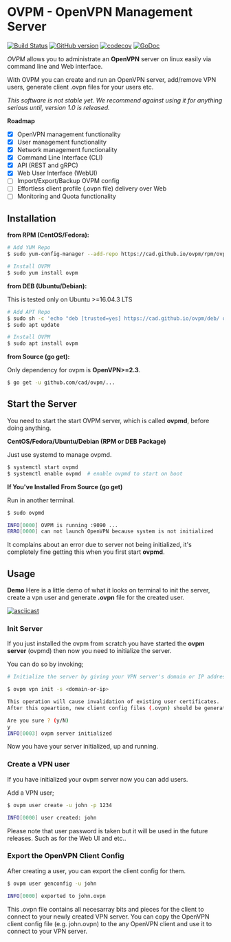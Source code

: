 # OVPM - OpenVPN Management Server

[![Build Status](https://travis-ci.org/cad/ovpm.svg?branch=master)](https://travis-ci.org/cad/ovpm)
[![GitHub version](https://badge.fury.io/gh/cad%2Fovpm.svg)](https://badge.fury.io/gh/cad%2Fovpm)
[![codecov](https://codecov.io/gh/cad/ovpm/branch/master/graph/badge.svg)](https://codecov.io/gh/cad/ovpm)
[![GoDoc](https://godoc.org/github.com/cad/ovpm?status.svg)](https://godoc.org/github.com/cad/ovpm)

*OVPM* allows you to administrate an **OpenVPN** server on linux easily via command line and Web interface. 

With OVPM you can create and run an OpenVPN server, add/remove VPN users, generate client .ovpn files for your users etc. 

*This software is not stable yet. We recommend against using it for anything serious until, version 1.0 is released.*

**Roadmap**

- [x] OpenVPN management functionality
- [x] User management functionality
- [x] Network management functionality
- [x] Command Line Interface (CLI)
- [x] API (REST and gRPC)
- [x] Web User Interface (WebUI)
- [ ] Import/Export/Backup OVPM config
- [ ] Effortless client profile (.ovpn file) delivery over Web
- [ ] Monitoring and Quota functionality
 
## Installation
**from RPM (CentOS/Fedora):**

```bash
# Add YUM Repo
$ sudo yum-config-manager --add-repo https://cad.github.io/ovpm/rpm/ovpm.repo

# Install OVPM
$ sudo yum install ovpm
```

**from DEB (Ubuntu/Debian):**

This is tested only on Ubuntu >=16.04.3 LTS

```bash
# Add APT Repo
$ sudo sh -c 'echo "deb [trusted=yes] https://cad.github.io/ovpm/deb/ ovpm main" >> /etc/apt/sources.list'
$ sudo apt update

# Install OVPM
$ sudo apt install ovpm
```

**from Source (go get):**

Only dependency for ovpm is **OpenVPN>=2.3**.

```bash
$ go get -u github.com/cad/ovpm/...
```

## Start the Server
You need to start the start OVPM server, which is called **ovpmd**, before doing anything.

**CentOS/Fedora/Ubuntu/Debian (RPM or DEB Package)**

Just use systemd to manage ovpmd.

```bash
$ systemctl start ovpmd
$ systemctl enable ovpmd  # enable ovpmd to start on boot
```

**If You've Installed From Source (go get)**

Run in another terminal.

```bash
$ sudo ovpmd

INFO[0000] OVPM is running :9090 ...                    
ERRO[0000] can not launch OpenVPN because system is not initialized 
```

It complains about an error due to server not being initialized, it's completely fine getting this when you first start **ovpmd**.


## Usage

**Demo**
Here is a little demo of what it looks on terminal to init the server,  create a vpn user and generate **.ovpn** file for the created user.

[![asciicast](https://asciinema.org/a/136016.png)](https://asciinema.org/a/136016)


### Init Server
If you just installed the ovpm from scratch you have started the **ovpm server** (ovpmd) then now you need to initialize the server.

You can do so by invoking;

```bash
# Initialize the server by giving your VPN server's domain or IP address to ovpm.

$ ovpm vpn init -s <domain-or-ip>  

This operation will cause invalidation of existing user certificates.
After this opeartion, new client config files (.ovpn) should be generated for each existing user.

Are you sure ? (y/N)
y
INFO[0003] ovpm server initialized 
```

Now you have your server initialized, up and running.

### Create a VPN user
If you have initialized your ovpm server now you can add users.

Add a VPN user;

```bash
$ ovpm user create -u john -p 1234            

INFO[0000] user created: john  
```

Please note that user password is taken but it will be used in the future releases. Such as for the Web UI and etc..


### Export the OpenVPN Client Config
After creating a user, you can export the client config for them.

```bash
$ ovpm user genconfig -u john

INFO[0000] exported to john.ovpn
```

This .ovpn file contains all necesarray bits and pieces for the client to connect to your newly created VPN server.
You can copy the OpenVPN client config file (e.g. john.ovpn) to the any OpenVPN client and use it to connect to your VPN server.
